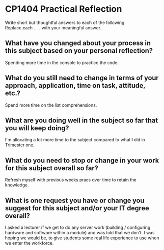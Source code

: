 # CP1404 Practical Reflection

Write short but thoughtful answers to each of the following.  
Replace each `...` with your meaningful answer.

## What have you changed about your process in this subject based on your personal reflection?

Spending more time in the console to practice the code.

## What do you still need to change in terms of your approach, application, time on task, attitude, etc.?

Spend more time on the list comprehensions.

## What are you doing well in the subject so far that you will keep doing?

I'm allocating a lot more time to the subject compared to what I did in Trimester one.

## What do you need to stop or change in your work for this subject overall so far?

Refresh myself with previous weeks pracs over time to retain the knowledge.

## What is one request you have or change you suggest for this subject and/or your IT degree overall?

I asked a lecturer if we get to do any server work (building / configuring hardware and software within a module) and was told 
that we don't. I was hoping we would be, to give students some real life experience to use when we enter the workforce.
